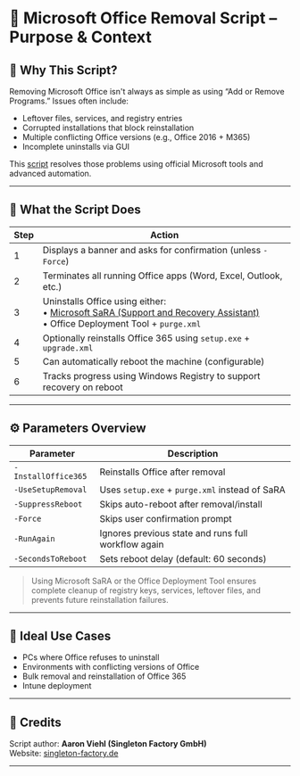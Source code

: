# 🧹 Microsoft Office Removal Script – Purpose & Context

## 🎯 Why This Script?

Removing Microsoft Office isn't always as simple as using “Add or Remove Programs.” Issues often include:
- Leftover files, services, and registry entries
- Corrupted installations that block reinstallation
- Multiple conflicting Office versions (e.g., Office 2016 + M365)
- Incomplete uninstalls via GUI

This [script](https://github.com/AliChoukatli/CyberShield-Enterprise/blob/main/03_IT_Helpdesk_%26_Network_Troubleshooting/PowerShell_Scripts/msoffice-removal.ps1) resolves those problems using official Microsoft tools and advanced automation.

---

## 🧰 What the Script Does

| Step | Action                                                                                                                                                                          |
|------|---------------------------------------------------------------------------------------------------------------------------------------------------------------------------------|
| 1    | Displays a banner and asks for confirmation (unless `-Force`)                                                                                                                     |
| 2    | Terminates all running Office apps (Word, Excel, Outlook, etc.)                                                                                                                   |
| 3    | Uninstalls Office using either: <br> • [Microsoft SaRA (Support and Recovery Assistant)](https://aka.ms/SaRA_CommandLineVersionFiles) <br> • Office Deployment Tool + `purge.xml` |
| 4    | Optionally reinstalls Office 365 using `setup.exe` + `upgrade.xml`                                                                                                                |
| 5    | Can automatically reboot the machine (configurable)                                                                                                                               |
| 6    | Tracks progress using Windows Registry to support recovery on reboot                                                                                                              |

---

## ⚙️ Parameters Overview

| Parameter | Description                                                   |
|----------|----------------------------------------------------------------|
| `-InstallOffice365` | Reinstalls Office after removal                     |
| `-UseSetupRemoval`  | Uses `setup.exe` + `purge.xml` instead of SaRA      |
| `-SuppressReboot`   | Skips auto-reboot after removal/install             |
| `-Force`            | Skips user confirmation prompt                      |
| `-RunAgain`         | Ignores previous state and runs full workflow again |
| `-SecondsToReboot`  | Sets reboot delay (default: 60 seconds)             |


> Using Microsoft SaRA or the Office Deployment Tool ensures complete cleanup of registry keys, services, leftover files, and prevents future reinstallation failures.

---

## 🧪 Ideal Use Cases
- PCs where Office refuses to uninstall
- Environments with conflicting versions of Office
- Bulk removal and reinstallation of Office 365
- Intune deployment

---

## 📎 Credits
Script author: **Aaron Viehl (Singleton Factory GmbH)**  
Website: [singleton-factory.de](https://singleton-factory.de)

---
